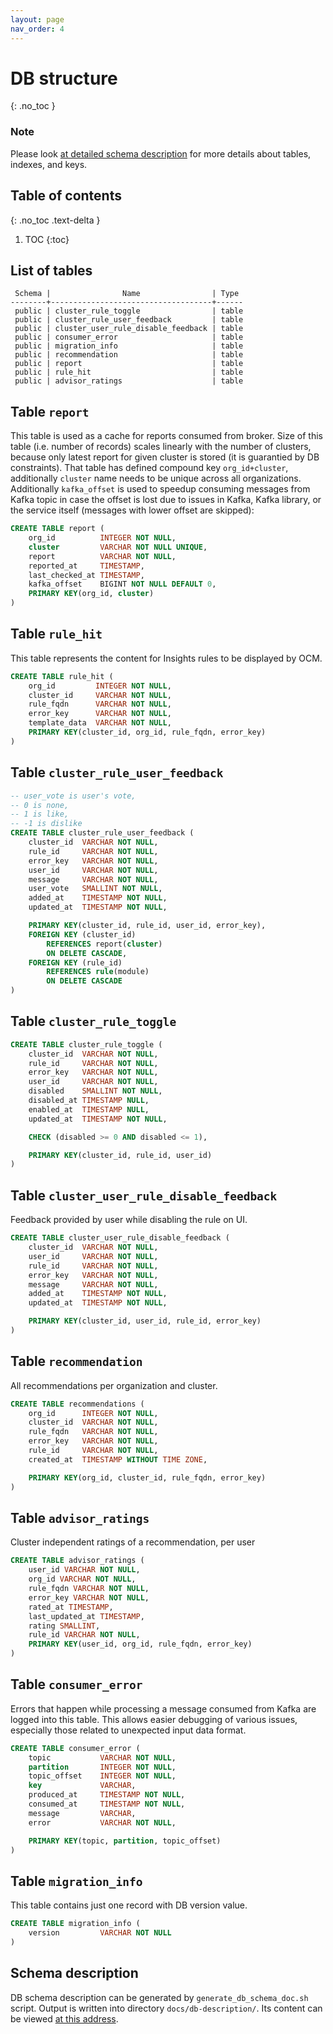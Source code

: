 ```yaml
---
layout: page
nav_order: 4
---
```

# DB structure
{: .no_toc }

### Note

Please look [at detailed schema
description](https://redhatinsights.github.io/insights-results-aggregator/db-description/)
for more details about tables, indexes, and keys.

## Table of contents
{: .no_toc .text-delta }

1. TOC
{:toc}

## List of tables

```
 Schema |                Name                | Type
--------+------------------------------------+------
 public | cluster_rule_toggle                | table
 public | cluster_rule_user_feedback         | table
 public | cluster_user_rule_disable_feedback | table
 public | consumer_error                     | table
 public | migration_info                     | table
 public | recommendation                     | table
 public | report                             | table
 public | rule_hit                           | table
 public | advisor_ratings                    | table
```

## Table `report`

This table is used as a cache for reports consumed from broker. Size of this
table (i.e. number of records) scales linearly with the number of clusters,
because only latest report for given cluster is stored (it is guarantied by DB
constraints). That table has defined compound key `org_id+cluster`,
additionally `cluster` name needs to be unique across all organizations.
Additionally `kafka_offset` is used to speedup consuming messages from Kafka
topic in case the offset is lost due to issues in Kafka, Kafka library, or
the service itself (messages with lower offset are skipped):

```sql
CREATE TABLE report (
    org_id          INTEGER NOT NULL,
    cluster         VARCHAR NOT NULL UNIQUE,
    report          VARCHAR NOT NULL,
    reported_at     TIMESTAMP,
    last_checked_at TIMESTAMP,
    kafka_offset    BIGINT NOT NULL DEFAULT 0,
    PRIMARY KEY(org_id, cluster)
)
```

## Table `rule_hit`

This table represents the content for Insights rules to be displayed by OCM.

```sql
CREATE TABLE rule_hit (
    org_id         INTEGER NOT NULL,
    cluster_id     VARCHAR NOT NULL,
    rule_fqdn      VARCHAR NOT NULL,
    error_key      VARCHAR NOT NULL,
    template_data  VARCHAR NOT NULL,
    PRIMARY KEY(cluster_id, org_id, rule_fqdn, error_key)
)
```

## Table `cluster_rule_user_feedback`

```sql
-- user_vote is user's vote,
-- 0 is none,
-- 1 is like,
-- -1 is dislike
CREATE TABLE cluster_rule_user_feedback (
    cluster_id  VARCHAR NOT NULL,
    rule_id     VARCHAR NOT NULL,
    error_key   VARCHAR NOT NULL,
    user_id     VARCHAR NOT NULL,
    message     VARCHAR NOT NULL,
    user_vote   SMALLINT NOT NULL,
    added_at    TIMESTAMP NOT NULL,
    updated_at  TIMESTAMP NOT NULL,

    PRIMARY KEY(cluster_id, rule_id, user_id, error_key),
    FOREIGN KEY (cluster_id)
        REFERENCES report(cluster)
        ON DELETE CASCADE,
    FOREIGN KEY (rule_id)
        REFERENCES rule(module)
        ON DELETE CASCADE
)
```

## Table `cluster_rule_toggle`

```sql
CREATE TABLE cluster_rule_toggle (
    cluster_id  VARCHAR NOT NULL,
    rule_id     VARCHAR NOT NULL,
    error_key   VARCHAR NOT NULL,
    user_id     VARCHAR NOT NULL,
    disabled    SMALLINT NOT NULL,
    disabled_at TIMESTAMP NULL,
    enabled_at  TIMESTAMP NULL,
    updated_at  TIMESTAMP NOT NULL,

    CHECK (disabled >= 0 AND disabled <= 1),

    PRIMARY KEY(cluster_id, rule_id, user_id)
)
```

## Table `cluster_user_rule_disable_feedback`

Feedback provided by user while disabling the rule on UI.

```sql
CREATE TABLE cluster_user_rule_disable_feedback (
    cluster_id  VARCHAR NOT NULL,
    user_id     VARCHAR NOT NULL,
    rule_id     VARCHAR NOT NULL,
    error_key   VARCHAR NOT NULL,
    message     VARCHAR NOT NULL,
    added_at    TIMESTAMP NOT NULL,
    updated_at  TIMESTAMP NOT NULL,

    PRIMARY KEY(cluster_id, user_id, rule_id, error_key)
)
```

## Table `recommendation`

All recommendations per organization and cluster.

```sql
CREATE TABLE recommendations (
    org_id      INTEGER NOT NULL,
    cluster_id  VARCHAR NOT NULL,
    rule_fqdn   VARCHAR NOT NULL,
    error_key   VARCHAR NOT NULL,
    rule_id     VARCHAR NOT NULL,
    created_at  TIMESTAMP WITHOUT TIME ZONE,

    PRIMARY KEY(org_id, cluster_id, rule_fqdn, error_key)
)
```

## Table `advisor_ratings`

Cluster independent ratings of a recommendation, per user

```sql
CREATE TABLE advisor_ratings (
    user_id VARCHAR NOT NULL,
    org_id VARCHAR NOT NULL,
    rule_fqdn VARCHAR NOT NULL,
    error_key VARCHAR NOT NULL,
    rated_at TIMESTAMP,
    last_updated_at TIMESTAMP,
    rating SMALLINT,
    rule_id VARCHAR NOT NULL,
    PRIMARY KEY(user_id, org_id, rule_fqdn, error_key)
)
```

## Table `consumer_error`

Errors that happen while processing a message consumed from Kafka are logged into this table. This
allows easier debugging of various issues, especially those related to unexpected input data format.

```sql
CREATE TABLE consumer_error (
    topic           VARCHAR NOT NULL,
    partition       INTEGER NOT NULL,
    topic_offset    INTEGER NOT NULL,
    key             VARCHAR,
    produced_at     TIMESTAMP NOT NULL,
    consumed_at     TIMESTAMP NOT NULL,
    message         VARCHAR,
    error           VARCHAR NOT NULL,

    PRIMARY KEY(topic, partition, topic_offset)
)
```

## Table `migration_info`

This table contains just one record with DB version value.

```sql
CREATE TABLE migration_info (
    version         VARCHAR NOT NULL
)
```



## Schema description

DB schema description can be generated by `generate_db_schema_doc.sh` script.
Output is written into directory `docs/db-description/`. Its content can be
viewed [at this
address](https://redhatinsights.github.io/insights-results-aggregator/db-description/).
